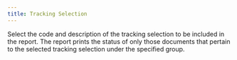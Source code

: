 ```yaml
---
title: Tracking Selection
---
```



Select the code and description of the tracking selection to be included  in the report. The report prints the status of only those documents that  pertain to the selected tracking selection under the specified group.
